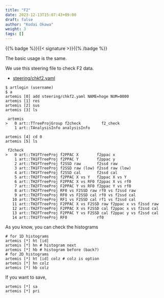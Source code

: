 ```yaml
---
title: "F2"
date: 2023-12-13T15:07:43+09:00
draft: false
author: "Kodai Okawa"
weight: 3
tags: []
---
```


{{% badge %}}{{< signature >}}{{% /badge %}}

The basic usage is the same.

We use this steering file to check F2 data.

- [steering/chkf2.yaml](https://github.com/okawak/artemis_crib/blob/main/steering/chkf2.yaml)


```shell { wrap="false" }
$ artlogin (username)
$ a
artemis [0] add steering/chkf2.yaml NAME=hoge NUM=0000
artemis [1] res
artemis [2] sus
artemis [3] ls

 artemis
>   0 art::TTreeProjGroup f2check         f2_check
    1 art::TAnalysisInfo analysisInfo

```

```shell { wrap="false" }
artemis [4] cd 0
artemis [5] ls

 f2check
>   0 art::TH1FTreeProj f2PPAC X        f2ppac x
    1 art::TH1FTreeProj f2PPAC Y        f2ppac y
    2 art::TH1FTreeProj f2SSD raw       f2ssd raw
    3 art::TH1FTreeProj f2SSD raw (low) f2ssd raw (low)
    4 art::TH1FTreeProj f2SSD cal       f2ssd cal
    5 art::TH2FTreeProj f2PPAC X vs Y   f2ppac X vs Y
    6 art::TH2FTreeProj F2PPAC X vs RF0 f2ppac X vs rf0
    7 art::TH2FTreeProj F2PPAC Y vs RF0 f2ppac Y vs rf0
    8 art::TH2FTreeProj RF0 vs F2SSD raw rf0 vs f2ssd raw
    9 art::TH2FTreeProj RF0 vs F2SSD cal rf0 vs f2ssd cal
   10 art::TH2FTreeProj RF1 vs F2SSD cal rf1 vs f2ssd cal
   11 art::TH2FTreeProj F2PPAC X vs F2SSD raw f2ppac x vs f2ssd raw
   12 art::TH2FTreeProj F2PPAC X vs F2SSD cal f2ppac x vs f2ssd cal
   13 art::TH2FTreeProj F2PPAC Y vs F2SSD cal f2ppac y vs f2ssd cal
   14 art::TH1FTreeProj RF0             rf0

```

As you know, you can check the histograms
```shell { wrap="false" }
# for 1D histograms
artemis [*] ht [id]
artemis [*] hn # histogram next
artemis [*] hb # histogram before (back?)
# for 2D histograms
artemis [*] ht [id] colz # colz is option
artemis [*] hn colz
artemis [*] hb colz
```

If you want to save,
```shell { wrap="false" }
artemis [*] sa
artemis [*] pri
```



